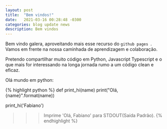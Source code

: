```yaml
---
layout: post
title:  "Bem vindos!"
date:   2021-03-16 00:28:48 -0300
categories: blog update news
description: Bem vindos
---
```

Bem vindo galera, aproveitando mais esse recurso do `github pages `. Vamos em frente na nossa caminhada de aprendizagem e colaboração.

Pretendo compartilhar muito código em Python, Javascript Typescript e o que mais for interessando na longa jornada rumo a um código clean e eficaz.

Olá mundo em python:

{% highlight python %}
def print_hi(name)
  print("Olá, {name}".format(name))
  
print_hi('Fabiano')
>>> Imprime 'Olá, Fabiano' para STDOUT(Saída Padrão).
{% endhighlight %}

